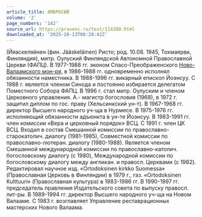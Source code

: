 ```yaml
---
article_title: АМВРОСИЙ
volume: '2'
page_numbers: '142'
source_url: https://pravenc.ru/text/114380.html
downloaded_at: '2025-10-13T08:28:42Z'
---
```


(Йяаскеляйнен (фин. Jääskeläinen) Ристо; род. 10.08. 1945, Тохмаярви, Финляндия), митр. Оулуский Финляндской Автономной Православной Церкви (ФАПЦ). В 1977-1988 гг. эконом Спасо-Преображенского [Ново-Валаамского мон-ря](<https://pravenc.ru/text/НОВОВАЛААМСКИЙ СПАСО-ПРЕОБРАЖЕНСКИЙ МУЖСКОЙ МОНАСТЫРЬ.html>), в 1986-1988 гг. одновременно исполнял обязанности наместника. В 1988-1996 гг. викарный епископ Йоэнсуу. С 1988 г. является членом Синода и постоянно избирается делегатом Поместного Собора ФАПЦ. В 1996 г. стал митр. Оулуским и членом Церковного управления. А.- магистр богословия (1968), в 1972 г. защитил диплом по гос. праву (Хельсинкский ун-т). В 1967-1968 гг. директор Высшего народного уч-ща в Нурмесе. В 1975-1976 гг. исполняющий обязанности адъюнкта в ун-те Йоэнсуу. В 1983-1991 гг. член комиссии «Вера и церковный порядок» ВСЦ. С 1991 г. член ЦК ВСЦ. Входил в состав Смешанной комиссии по православно-старокатолич. диалогу (1981-1985), Совместной комиссии по православно-лютеран. диалогу (1980-1988). Является членом Смешанной международной комиссии по православно-католич. богословскому диалогу (с 1980), Международной комиссии по богословскому диалогу между англикан. и правосл. Церквами (с 1982). Редактировал научное изд. «Ortodoksinen kirkko Suomessa» (Православная Церковь в Финляндии) в 1979 г., газ. «Ortodoksinen Kulttuuri» (Православная культура) в 1983-1986 гг. В 1990-1997 гг. председатель правления Издательского совета по выпуску правосл. лит-ры. В 1989-1994 гг. директор Высшего народного уч-ща на Новом Валааме. С 1983 г. возглавляет Управление реставрационных мастерских Нового Валаама.
